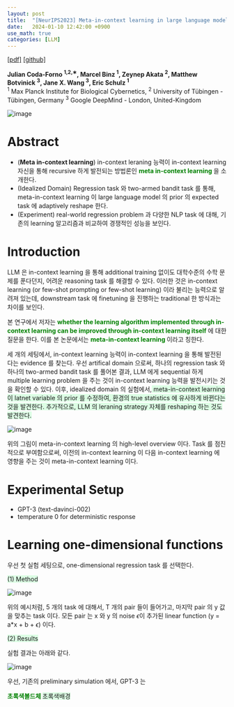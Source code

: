 ```yaml
---
layout: post
title:  "[NeurIPS2023] Meta-in-context learning in large language models"
date:   2024-01-10 12:42:00 +0900
use_math: true
categories: [LLM]
---
```


[[pdf]](https://openreview.net/pdf?id=sx0xpaO0za)
[[github]](https://github.com/yandachen/In-context-Tuning)

**Julian Coda-Forno <sup>1,2,∗</sup>, Marcel Binz <sup>1</sup>, Zeynep Akata <sup>2</sup>, Matthew Botvinick <sup>3</sup>, Jane X. Wang <sup>3</sup>, Eric Schulz <sup>1</sup>**
<br><sup>1</sup> Max Planck Institute for Biological Cybernetics, <sup>2</sup> University of Tübingen - Tübingen, Germany <sup>3</sup> Google DeepMind - London, United-Kingdom &emsp;

![image](https://github.com/yong1-kim/yong1-kim.github.io/assets/42200027/72321483-0834-465e-959d-1f2da731f4c4)

# Abstract
- (**Meta in-context learning**) in-context leraning 능력이 in-context learning 자신을 통해 recursive 하게 발전되는 방법론인 <span style='color:green;font-weight:bold'>  meta in-context learning </span> 을 소개한다. 
- (Idealized Domain) Regression task 와 two-armed bandit task 를 통해, meta-in-context learning 이 large language model 의 prior 의 expected task 에 adaptively reshape 한다.
- (Experiment) real-world regression problem 과 다양한 NLP task 에 대해, 기존의 learning 알고리즘과 비교하여 경쟁적인 성능을 보인다.

# Introduction
LLM 은 in-context learning 을 통해 additional training 없이도 대학수준의 수학 문제를 푼다던지, 어려운 reasoning task 를 해결할 수 있다. 이러한 것은 in-context learning (or few-shot prompting or few-shot learning) 이라 불리는 능력으로 알려져 있는데, downstream task 에 finetuning 을 진행하는 traditional 한 방식과는 차이를 보인다.

본 연구에서 저자는 <span style='color:green;font-weight:bold'>  whether the learning algorithm implemented through in-context learning can be improved through in-context learning itself  </span> 에 대한 질문을 한다.
이를 본 논문에서는 <span style='color:green;font-weight:bold'> meta-in-context learning </span> 이라고 칭한다.

세 개의 세팅에서, in-context learning 능력이 in-context learning 을 통해 발전된다는 evidence 를 찾는다.
우선 artifical domain 으로써, 하나의 regression task 와 하나의 two-armed bandit task 를 풀어본 결과, LLM 에게 sequential 하게 multiple learning problem 을 주는 것이 in-context learning 능력을 발전시키는 것을 확인할 수 있다.
이후, idealized domain 의 실험에서,<span style='background-color: #dcffe4'>  meta-in-context learning 이 latnet variable 의 prior 를 수정하여, 환경의 true statistics 에 유사하게 바뀐다는 것을 발견한다. 추가적으로, LLM 의 leraning strategy 자체를 reshaping 하는 것도 발견한다. </span>

![image](https://github.com/yong1-kim/yong1-kim.github.io/assets/42200027/060dcf89-38c3-4ff7-a9a4-6257a9ffdc89)

위의 그림이 meta-in-context learning 의 high-level overview 이다.
Task 를 점진적으로 부여함으로써, 이전의 in-context learning 이 다음 in-context learning 에 영향을 주는 것이 meta-in-context learning 이다.

# Experimental Setup
- GPT-3 (text-davinci-002)
- temperature 0 for deterministic response

# Learning one-dimensional functions
우선 첫 실험 세팅으로, one-dimensional regression task 를 선택한다.

<span style='background-color: #dcffe4'> (1) Method </span>

![image](https://github.com/yong1-kim/yong1-kim.github.io/assets/42200027/c7e36cc4-bcd5-433a-8b8b-d1bc729eea2c)

위의 예시처럼, 5 개의 task 에 대해서, T 개의 pair 들이 들어가고, 마지막 pair 의 y 값을 맞추는 task 이다.
모든 pair 는 x 와 y 의 noise $\epsilon$이 추가된 linear function (y = a*x + b + $\epsilon$) 이다.

<span style='background-color: #dcffe4'> (2) Results </span>

실험 결과는 아래와 같다.

![image](https://github.com/yong1-kim/yong1-kim.github.io/assets/42200027/418cce1d-12ac-4054-99bb-cc532d5fbc2c)

우선, 기존의 preliminary simulation 에서, GPT-3 는 

<span style='color:green;font-weight:bold'> 초록색볼드체 </span>
<span style='background-color: #dcffe4'> 초록색배경 </span>
